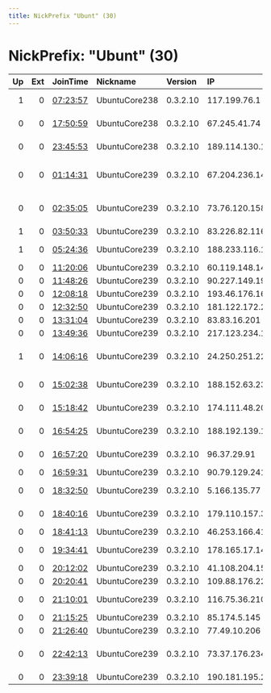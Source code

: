 ```yaml
---
title: NickPrefix "Ubunt" (30)
---
```


# NickPrefix: "Ubunt" (30)

|   Up |   Ext | JoinTime                                                                                            | Nickname      | Version   | IP              | AS                                | CC   |   ORp |   Dirp | OS    | Contact   |   eFamMembers |
|-----:|------:|:----------------------------------------------------------------------------------------------------|:--------------|:----------|:----------------|:----------------------------------|:-----|------:|-------:|:------|:----------|--------------:|
|    1 |     0 | [07:23:57](https://metrics.torproject.org/rs.html#details/10A2D54AE36232D0BA59CEAEAFC40CACDC9DC4F6) | UbuntuCore238 | 0.3.2.10  | 117.199.76.1    | National Internet Backbone        | in   | 38663 |      0 | Linux | None      |             1 |
|    0 |     0 | [17:50:59](https://metrics.torproject.org/rs.html#details/2C3FF233201D9BFBADD02AF987EE1318081A1A8A) | UbuntuCore238 | 0.3.2.10  | 67.245.41.74    | Time Warner Cable Internet LLC    | us   | 43889 |      0 | Linux | None      |             1 |
|    0 |     0 | [23:45:53](https://metrics.torproject.org/rs.html#details/D0DDC4817B964839CD2825BCDE5076D99BA6C65E) | UbuntuCore238 | 0.3.2.10  | 189.114.130.184 | TELEFu00D4NICA BRASIL S.A         | br   | 40587 |      0 | Linux | None      |             1 |
|    0 |     0 | [01:14:31](https://metrics.torproject.org/rs.html#details/A67798A9BDFADED3BEC5249731F9FA8EF701D38F) | UbuntuCore239 | 0.3.2.10  | 67.204.236.141  | PERSONA COMMUNICATIONS INC.       | ca   | 36145 |      0 | Linux | None      |             1 |
|    0 |     0 | [02:35:05](https://metrics.torproject.org/rs.html#details/5C98A05C98B9A8D839EA55857629F20F0CB63A67) | UbuntuCore239 | 0.3.2.10  | 73.76.120.158   | Comcast Cable Communications, LLC | us   | 35543 |      0 | Linux | None      |             1 |
|    1 |     0 | [03:50:33](https://metrics.torproject.org/rs.html#details/9A3761D1848C81D1AE44E1991E9505773CDE8666) | UbuntuCore239 | 0.3.2.10  | 83.226.82.116   | Telenor Norge AS                  | se   | 33437 |      0 | Linux | None      |             1 |
|    1 |     0 | [05:24:36](https://metrics.torproject.org/rs.html#details/F437843AD6B3288B10DE03B75F80DA8293AD522A) | UbuntuCore239 | 0.3.2.10  | 188.233.116.172 | JSC ER-Telecom Holding            | ru   | 42637 |      0 | Linux | None      |             1 |
|    0 |     0 | [11:20:06](https://metrics.torproject.org/rs.html#details/074C0AA2C39F8A9FA6F1F10925C94E7BB2308468) | UbuntuCore239 | 0.3.2.10  | 60.119.148.146  | Softbank BB Corp.                 | jp   | 34287 |      0 | Linux | None      |             1 |
|    0 |     0 | [11:48:26](https://metrics.torproject.org/rs.html#details/3977C87D02844F014AFA3495512F3E6DFEFC3304) | UbuntuCore239 | 0.3.2.10  | 90.227.149.190  | Telia Company AB                  | se   | 40695 |      0 | Linux | None      |             1 |
|    0 |     0 | [12:08:18](https://metrics.torproject.org/rs.html#details/E47D606BF457689DCE56F5513E76255D6985733E) | UbuntuCore239 | 0.3.2.10  | 193.46.176.165  | None                              | es   | 34477 |      0 | Linux | None      |             1 |
|    0 |     0 | [12:32:50](https://metrics.torproject.org/rs.html#details/26C050973E54B35DB4C7EAEB2F4097723AF5F4C7) | UbuntuCore239 | 0.3.2.10  | 181.122.172.240 | Telecel S.A.                      | py   | 43017 |      0 | Linux | None      |             1 |
|    0 |     0 | [13:31:04](https://metrics.torproject.org/rs.html#details/A6909FA62ACDD530F35013EEF3F54E2DBC52F556) | UbuntuCore239 | 0.3.2.10  | 83.83.16.201    | Ziggo                             | nl   | 45695 |      0 | Linux | None      |             1 |
|    0 |     0 | [13:49:36](https://metrics.torproject.org/rs.html#details/811E72976511F4066CC717D67FA64BB2D3AE9209) | UbuntuCore239 | 0.3.2.10  | 217.123.234.177 | Ziggo                             | nl   | 38613 |      0 | Linux | None      |             1 |
|    1 |     0 | [14:06:16](https://metrics.torproject.org/rs.html#details/196938BE13624A6DCC383D1BAD3457B451EE7C26) | UbuntuCore239 | 0.3.2.10  | 24.250.251.224  | Cox Communications Inc.           | us   | 43019 |      0 | Linux | None      |             1 |
|    0 |     0 | [15:02:38](https://metrics.torproject.org/rs.html#details/580766051A09C5DB518AEDD646127685668B1C28) | UbuntuCore239 | 0.3.2.10  | 188.152.63.234  | Vodafone Italia S.p.A.            | it   | 33703 |      0 | Linux | None      |             1 |
|    0 |     0 | [15:18:42](https://metrics.torproject.org/rs.html#details/3F1A8B092B703D3107CC59132DB0D0A412F59CC8) | UbuntuCore239 | 0.3.2.10  | 174.111.48.205  | Time Warner Cable Internet LLC    | us   | 39437 |      0 | Linux | None      |             1 |
|    0 |     0 | [16:54:25](https://metrics.torproject.org/rs.html#details/05DAAC541206826DE2187ECF62862BE4A2881D0A) | UbuntuCore239 | 0.3.2.10  | 188.192.139.171 | Vodafone Kabel Deutschland GmbH   | de   | 33987 |      0 | Linux | None      |             1 |
|    0 |     0 | [16:57:20](https://metrics.torproject.org/rs.html#details/652F15ADC0B1FB42F6ACD9B2E4D4CDE9E1CD2C64) | UbuntuCore239 | 0.3.2.10  | 96.37.29.91     | Charter Communications            | us   | 37901 |      0 | Linux | None      |             1 |
|    0 |     0 | [16:59:31](https://metrics.torproject.org/rs.html#details/A1074F68B6B669D4ED741DE22158E5D430B8F348) | UbuntuCore239 | 0.3.2.10  | 90.79.129.241   | Orange                            | fr   | 42649 |      0 | Linux | None      |             1 |
|    0 |     0 | [18:32:50](https://metrics.torproject.org/rs.html#details/DFBDD76C42C7AD28A6DA86CB533EE96392B0000A) | UbuntuCore239 | 0.3.2.10  | 5.166.135.77    | JSC ER-Telecom Holding            | ru   | 34393 |      0 | Linux | None      |             1 |
|    0 |     0 | [18:40:16](https://metrics.torproject.org/rs.html#details/E25139D75F79BAA6BF8C9472D3E48DE998C28C3E) | UbuntuCore239 | 0.3.2.10  | 179.110.157.34  | TELEFu00D4NICA BRASIL S.A         | br   | 38233 |      0 | Linux | None      |             1 |
|    0 |     0 | [18:41:13](https://metrics.torproject.org/rs.html#details/8001591B1B255673C801E66C9C71623FACDD4F09) | UbuntuCore239 | 0.3.2.10  | 46.253.166.41   | SFR SA                            | be   | 45387 |      0 | Linux | None      |             1 |
|    0 |     0 | [19:34:41](https://metrics.torproject.org/rs.html#details/09ACC1D6456B16C192A6FC8FCDC1DB55EF33CC49) | UbuntuCore239 | 0.3.2.10  | 178.165.17.140  | Maxnet Telecom, Ltd               | ua   | 43981 |      0 | Linux | None      |             1 |
|    0 |     0 | [20:12:02](https://metrics.torproject.org/rs.html#details/BC4C75C99725EE864477834B6D2A997CC9938C98) | UbuntuCore239 | 0.3.2.10  | 41.108.204.159  | Telecom Algeria                   | dz   | 42809 |      0 | Linux | None      |             1 |
|    0 |     0 | [20:20:41](https://metrics.torproject.org/rs.html#details/C5BC81799C4AA609D153B6036D8876A3F846C92D) | UbuntuCore239 | 0.3.2.10  | 109.88.176.223  | Brutele SC                        | be   | 46349 |      0 | Linux | None      |             1 |
|    0 |     0 | [21:10:01](https://metrics.torproject.org/rs.html#details/D42E24E139942DE93566B23C78C31CD424432546) | UbuntuCore239 | 0.3.2.10  | 116.75.36.210   | Hathway IP Over Cable Internet    | in   | 33277 |      0 | Linux | None      |             1 |
|    0 |     0 | [21:15:25](https://metrics.torproject.org/rs.html#details/B3A5E36705AE72E39169AA28C1CADFC8E2EECD27) | UbuntuCore239 | 0.3.2.10  | 85.174.5.145    | Rostelecom                        | ru   | 41309 |      0 | Linux | None      |             1 |
|    0 |     0 | [21:26:40](https://metrics.torproject.org/rs.html#details/1AB6E2C7C8043FE2B4B099FFFA70DE8A4DE4D439) | UbuntuCore239 | 0.3.2.10  | 77.49.10.206    | Forthnet                          | gr   | 45191 |      0 | Linux | None      |             1 |
|    0 |     0 | [22:42:13](https://metrics.torproject.org/rs.html#details/DDEF3C0824CC5DD28466F072EB5AB7EE59CA5ABD) | UbuntuCore239 | 0.3.2.10  | 73.37.176.234   | Comcast Cable Communications, LLC | us   | 41495 |      0 | Linux | None      |             1 |
|    0 |     0 | [23:39:18](https://metrics.torproject.org/rs.html#details/EEF6EDF663C9071F7E95CB581558170523C0435E) | UbuntuCore239 | 0.3.2.10  | 190.181.195.23  | Newcom Limited                    | hn   | 40555 |      0 | Linux | None      |             1 |
